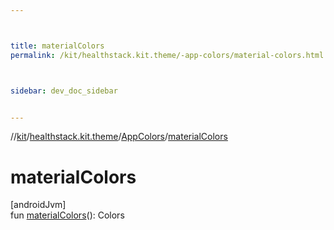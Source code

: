 ```yaml
---



title: materialColors
permalink: /kit/healthstack.kit.theme/-app-colors/material-colors.html



sidebar: dev_doc_sidebar


---
```




//[kit](/kit.html)/[healthstack.kit.theme](../index.html)/[AppColors](index.html)/[materialColors](material-colors.html)



# materialColors



[androidJvm]\
fun [materialColors](material-colors.html)(): Colors






